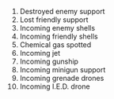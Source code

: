 1. Destroyed enemy support
2. Lost friendly support
3. Incoming enemy shells
4. Incoming friendly shells
5. Chemical gas spotted
6. Incoming jet
7. Incoming gunship
8. Incoming minigun support
9. Incoming grenade drones
10. Incoming I.E.D. drone